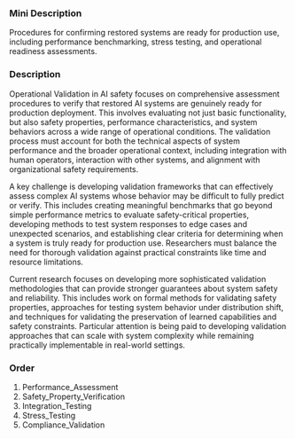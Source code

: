 ### Mini Description

Procedures for confirming restored systems are ready for production use, including performance benchmarking, stress testing, and operational readiness assessments.

### Description

Operational Validation in AI safety focuses on comprehensive assessment procedures to verify that restored AI systems are genuinely ready for production deployment. This involves evaluating not just basic functionality, but also safety properties, performance characteristics, and system behaviors across a wide range of operational conditions. The validation process must account for both the technical aspects of system performance and the broader operational context, including integration with human operators, interaction with other systems, and alignment with organizational safety requirements.

A key challenge is developing validation frameworks that can effectively assess complex AI systems whose behavior may be difficult to fully predict or verify. This includes creating meaningful benchmarks that go beyond simple performance metrics to evaluate safety-critical properties, developing methods to test system responses to edge cases and unexpected scenarios, and establishing clear criteria for determining when a system is truly ready for production use. Researchers must balance the need for thorough validation against practical constraints like time and resource limitations.

Current research focuses on developing more sophisticated validation methodologies that can provide stronger guarantees about system safety and reliability. This includes work on formal methods for validating safety properties, approaches for testing system behavior under distribution shift, and techniques for validating the preservation of learned capabilities and safety constraints. Particular attention is being paid to developing validation approaches that can scale with system complexity while remaining practically implementable in real-world settings.

### Order

1. Performance_Assessment
2. Safety_Property_Verification
3. Integration_Testing
4. Stress_Testing
5. Compliance_Validation
